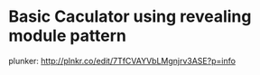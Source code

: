 # Basic Caculator using revealing module pattern
plunker: http://plnkr.co/edit/7TfCVAYVbLMgnjrv3ASE?p=info
